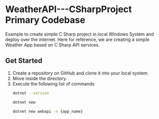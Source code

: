 # WeatherAPI---CSharpProject Primary Codebase 
Example to create simple C Sharp project in local Windows System and deploy over the internet. Here for reference, we are creating a simple Weather App based on C Sharp API services. 

## Get Started 
1. Create a repository on GitHub and clone it into your local system. 
2. Move inside the directory. 
3. Execute the following list of commands
    ``` bash
    dotnet --version 
    ```
    ``` bash 
    dotnet new 
    ``` 
    ``` bash 
    dotnet new webapi -n {app_name}
    ```
